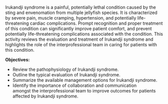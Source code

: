Irukandji syndrome is a painful, potentially lethal condition caused by the sting and envenomation from multiple jellyfish species. It is characterized by severe pain, muscle cramping, hypertension, and potentially life-threatening cardiac complications. Prompt recognition and proper treatment of this condition can significantly improve patient comfort, and prevent potentially life-threatening complications associated with the condition. This activity reviews the evaluation and treatment of Irukandji syndrome and highlights the role of the interprofessional team in caring for patients with this condition.

**Objectives:**
- Review the pathophysiology of Irukandji syndrome.
- Outline the typical evaluation of Irukandji syndrome.
- Summarize the available management options for Irukandji syndrome.
- Identify the importance of collaboration and communication amongst the interprofessional team to improve outcomes for patients affected by Irukandji syndrome.